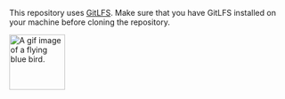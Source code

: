 This repository uses [GitLFS](https://git-lfs.github.com/). Make sure that you have GitLFS installed on your machine before cloning the repository.

<img src="https://64.media.tumblr.com/tumblr_m11p8m1Pd71r01wb9o1_400.gifv"  width="auto" height="100" alt="A gif image of a flying blue bird.">

